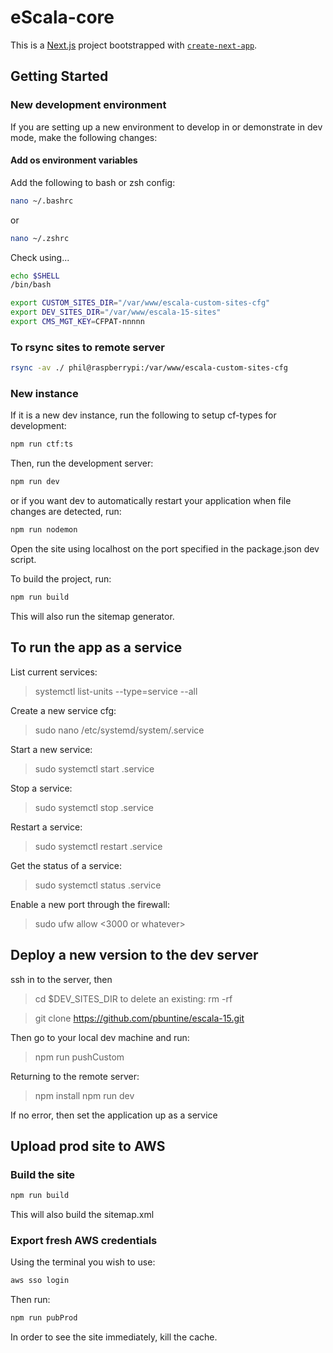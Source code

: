 # eScala-core

This is a [Next.js](https://nextjs.org) project bootstrapped with [`create-next-app`](https://nextjs.org/docs/pages/api-reference/create-next-app).

## Getting Started

### New development environment

If you are setting up a new environment to develop in or demonstrate in dev mode, make the following changes:

#### Add os environment variables

Add the following to bash or zsh config:

```bash
nano ~/.bashrc
```

or

```zsh
nano ~/.zshrc
```

Check using...

```bash
echo $SHELL
/bin/bash
```

```bash
export CUSTOM_SITES_DIR="/var/www/escala-custom-sites-cfg"
export DEV_SITES_DIR="/var/www/escala-15-sites"
export CMS_MGT_KEY=CFPAT-nnnnn
```

### To rsync sites to remote server
```bash
rsync -av ./ phil@raspberrypi:/var/www/escala-custom-sites-cfg
```

### New instance

If it is a new dev instance, run the following to setup cf-types for development:

```bash
npm run ctf:ts
```

Then, run the development server:

```bash
npm run dev
```

or if you want dev to automatically restart your application when file changes are detected, run:

```bash
npm run nodemon
```

Open the site using localhost on the port specified in the package.json dev script.

To build the project, run:

```bash
npm run build
```

This will also run the sitemap generator.

## To run the app as a service

List current services:  
> systemctl list-units --type=service --all

Create a new service cfg:
> sudo nano /etc/systemd/system/<esc-servicename>.service
>

Start a new service:
> sudo systemctl start <esc-servicename>.service

Stop a service:
> sudo systemctl stop <esc-servicename>.service

Restart a service:
> sudo systemctl restart <esc-servicename>.service

Get the status of a service:
> sudo systemctl status <esc-servicename>.service

Enable a new port through the firewall:
> sudo ufw allow <3000 or whatever>


## Deploy a new version to the dev server

ssh in to the server, then
> cd $DEV_SITES_DIR
to delete an existing: 
> rm -rf <site-instance>

> git clone https://github.com/pbuntine/escala-15.git
>

Then go to your local dev machine and run:
> npm run pushCustom

Returning to the remote server:
> npm install
> npm run dev

If no error, then set the application up as a service

## Upload prod site to AWS 
### Build the site
```bash
npm run build
```
This will also build the sitemap.xml

### Export fresh AWS credentials
Using the terminal you wish to use:
```bash
aws sso login
```

Then run:
```bash
npm run pubProd
```

In order to see the site immediately, kill the cache.